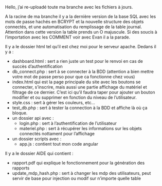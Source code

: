Hello, j’ai re-uploadé toute ma branche avec les fichiers à jours.

A la racine de ma branche il y a la dernière version de la base SQL avec les mots de passe hachés en BCRYPT et la nouvelle structure des objets connectés, et une automatisation du remplissage de la table journal. Attention dans cette version la table prends un O majuscule. Si des soucis à l’importation avec les COMMENT voir avec Evan il a la parade.

Il y a le dossier html tel qu’il est chez moi pour le serveur apache. Dedans il y a :
- dashboard.html : sert a rien juste un test pour le renvoi en cas de succès d’authentification
- db_connect.php : sert à se connecter à la BDD (attention a bien mettre votre mot de passe perso pour que ca fonctionne chez vous)
- index.html qui est la page principale du site avec les boutons se connecter, s’inscrire, mais aussi une partie affichage du matériel et filtrage de ce dernier. C’est ici qu’il faudra taper pour ajouter un bouton modifier et ou supprimer en fonction du niveau de l’utilisateur.
- style.css : sert à gérer les couleurs, etc…
- test_db.php : sert à tester la connection à la BDD et affiche là où ça bloque.
- un dossier api avec :
	- login.php : sert à l’authentification de l’utilisateur
	- materiel.php : sert à récupérer les informations sur les objets connectés nottament pour l’affichage
- un dossier scripts avec :
	- app.js : contient tout mon code angular 

Il y a le dossier AIDE qui contient :
- rapport.pdf qui explique le fonctionnement pour la génération des rapports
- update_mdp_hash.php : sert à changer les mdp des utilisateurs, peut servir de base pour injection ou modif sur n’importe quelle table
